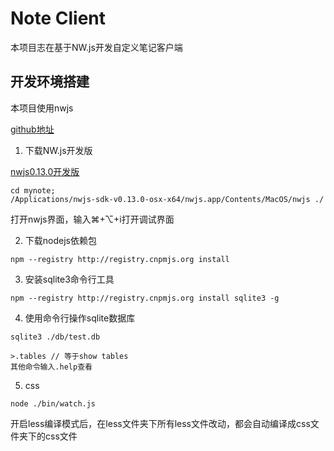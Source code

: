 # Note Client

本项目志在基于NW.js开发自定义笔记客户端

## 开发环境搭建

本项目使用nwjs

[github地址](https://github.com/nwjs/nw.js)

1. 下载NW.js开发版

[nwjs0.13.0开发版](http://dl.nwjs.io/v0.13.0/nwjs-sdk-v0.13.0-osx-x64.zip)

```
cd mynote;
/Applications/nwjs-sdk-v0.13.0-osx-x64/nwjs.app/Contents/MacOS/nwjs ./
```

打开nwjs界面，输入⌘+⌥+i打开调试界面

2. 下载nodejs依赖包

```
npm --registry http://registry.cnpmjs.org install
```

3. 安装sqlite3命令行工具

```
npm --registry http://registry.cnpmjs.org install sqlite3 -g
```

4. 使用命令行操作sqlite数据库
```
sqlite3 ./db/test.db

>.tables // 等于show tables
其他命令输入.help查看
```

5. css

```
node ./bin/watch.js
```

开启less编译模式后，在less文件夹下所有less文件改动，都会自动编译成css文件夹下的css文件

